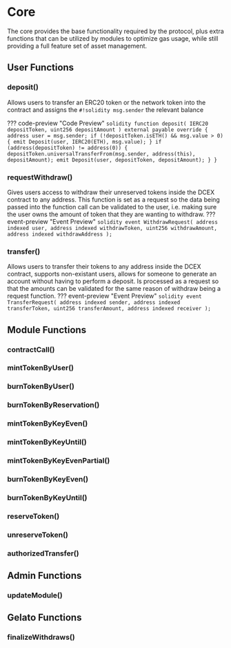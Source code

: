 # Core

The core provides the base functionality required by the protocol, plus extra functions that can be utilized by modules to optimize gas usage, while still providing a full feature set of asset management.


## User Functions
### deposit()
Allows users to transfer an ERC20 token or the network token into the contract and assigns the `#!solidity msg.sender` the relevant balance

??? code-preview "Code Preview"
    ```solidity
    function deposit(
        IERC20 depositToken,
        uint256 depositAmount
    ) external payable override {
        address user = msg.sender;
        if (!depositToken.isETH() && msg.value > 0) {
            emit Deposit(user, IERC20(ETH), msg.value);
        }
        if (address(depositToken) != address(0)) {
            depositToken.universalTransferFrom(msg.sender, address(this), depositAmount);
            emit Deposit(user, depositToken, depositAmount);
        }
    }
    ```
### requestWithdraw()
Gives users access to withdraw their unreserved tokens inside the DCEX contract to any address. This function is set as a request so the data being passed into the function call can be validated to the user, i.e. making sure the user owns the amount of token that they are wanting to withdraw.
??? event-preview "Event Preview"
    ```solidity
    event WithdrawRequest(
        address indexed user,
        address indexed withdrawToken,
        uint256 withdrawAmount,
        address indexed withdrawAddress
    );
    ```
### transfer()
Allows users to transfer their tokens to any address inside the DCEX contract, supports non-existant users, allows for someone to generate an account without having to perform a deposit. Is processed as a request so that the amounts can be validated for the same reason of withdraw being a request function.
??? event-preview "Event Preview"
    ```solidity
    event TransferRequest(
        address indexed sender,
        address indexed transferToken,
        uint256 transferAmount,
        address indexed receiver
    );
    ```


## Module Functions
### contractCall()
### mintTokenByUser()
### burnTokenByUser()
### burnTokenByReservation()
### mintTokenByKeyEven()
### mintTokenByKeyUntil()
### mintTokenByKeyEvenPartial()
### burnTokenByKeyEven()
### burnTokenByKeyUntil()
### reserveToken()
### unreserveToken()
### authorizedTransfer()


## Admin Functions
### updateModule()


## Gelato Functions
### finalizeWithdraws()